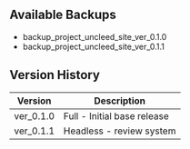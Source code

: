 ## Available Backups

- backup_project_uncleed_site_ver_0.1.0
- backup_project_uncleed_site_ver_0.1.1


## Version History

| Version   | Description                        |
|-----------|------------------------------------|
| ver_0.1.0 | Full - Initial base release        |
| ver_0.1.1 | Headless - review system           |
